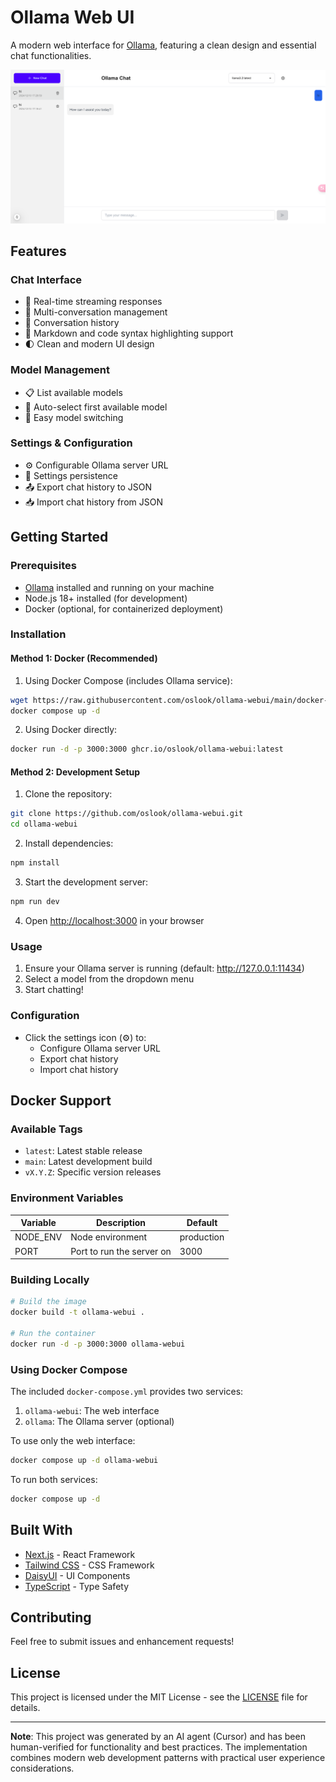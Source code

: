 # Ollama Web UI

A modern web interface for [Ollama](https://ollama.ai/), featuring a clean design and essential chat functionalities.

![Ollama Web UI Screenshot](screenshot.png)

## Features

### Chat Interface
- 🚀 Real-time streaming responses
- 💬 Multi-conversation management
- 🔄 Conversation history
- 📝 Markdown and code syntax highlighting support
- 🌓 Clean and modern UI design

### Model Management
- 📋 List available models
- 🔄 Auto-select first available model
- 🎯 Easy model switching

### Settings & Configuration
- ⚙️ Configurable Ollama server URL
- 💾 Settings persistence
- 📤 Export chat history to JSON
- 📥 Import chat history from JSON

## Getting Started

### Prerequisites
- [Ollama](https://ollama.ai/) installed and running on your machine
- Node.js 18+ installed (for development)
- Docker (optional, for containerized deployment)

### Installation

#### Method 1: Docker (Recommended)

1. Using Docker Compose (includes Ollama service):
```bash
wget https://raw.githubusercontent.com/oslook/ollama-webui/main/docker-compose.yml
docker compose up -d
```

2. Using Docker directly:
```bash
docker run -d -p 3000:3000 ghcr.io/oslook/ollama-webui:latest
```

#### Method 2: Development Setup

1. Clone the repository:
```bash
git clone https://github.com/oslook/ollama-webui.git
cd ollama-webui
```

2. Install dependencies:
```bash
npm install
```

3. Start the development server:
```bash
npm run dev
```

4. Open [http://localhost:3000](http://localhost:3000) in your browser

### Usage

1. Ensure your Ollama server is running (default: http://127.0.0.1:11434)
2. Select a model from the dropdown menu
3. Start chatting!

### Configuration

- Click the settings icon (⚙️) to:
  - Configure Ollama server URL
  - Export chat history
  - Import chat history

## Docker Support

### Available Tags

- `latest`: Latest stable release
- `main`: Latest development build
- `vX.Y.Z`: Specific version releases

### Environment Variables

| Variable | Description | Default |
|----------|-------------|---------|
| NODE_ENV | Node environment | production |
| PORT | Port to run the server on | 3000 |

### Building Locally

```bash
# Build the image
docker build -t ollama-webui .

# Run the container
docker run -d -p 3000:3000 ollama-webui
```

### Using Docker Compose

The included `docker-compose.yml` provides two services:
1. `ollama-webui`: The web interface
2. `ollama`: The Ollama server (optional)

To use only the web interface:
```bash
docker compose up -d ollama-webui
```

To run both services:
```bash
docker compose up -d
```

## Built With

- [Next.js](https://nextjs.org/) - React Framework
- [Tailwind CSS](https://tailwindcss.com/) - CSS Framework
- [DaisyUI](https://daisyui.com/) - UI Components
- [TypeScript](https://www.typescriptlang.org/) - Type Safety

## Contributing

Feel free to submit issues and enhancement requests!

## License

This project is licensed under the MIT License - see the [LICENSE](LICENSE) file for details.

---

**Note**: This project was generated by an AI agent (Cursor) and has been human-verified for functionality and best practices. The implementation combines modern web development patterns with practical user experience considerations.
